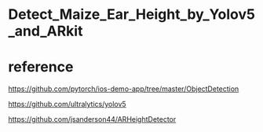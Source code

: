 # Detect_Maize_Ear_Height_by_Yolov5_and_ARkit


# reference
https://github.com/pytorch/ios-demo-app/tree/master/ObjectDetection

https://github.com/ultralytics/yolov5

https://github.com/jsanderson44/ARHeightDetector
